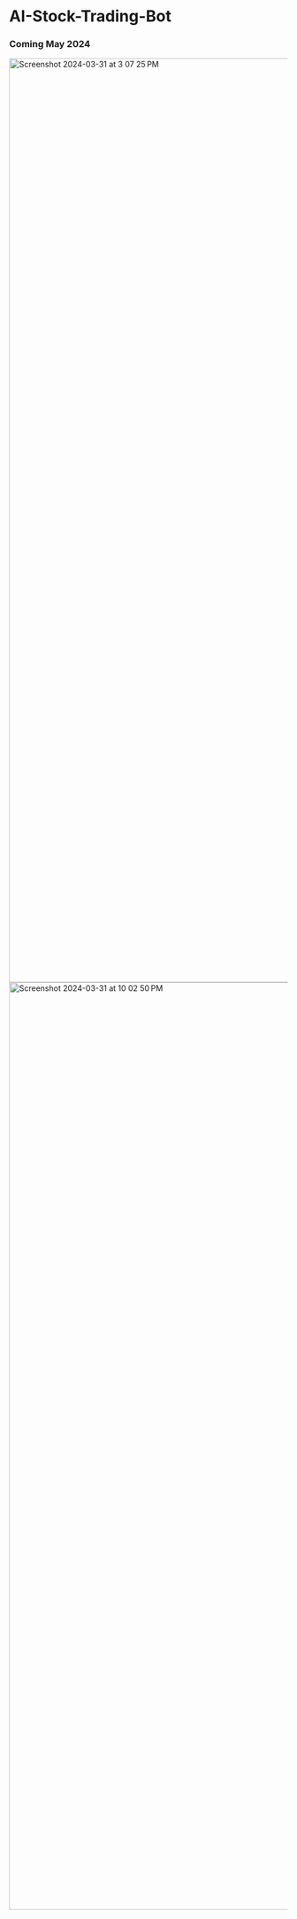 # AI-Stock-Trading-Bot 
### Coming May 2024

<img width="1668" alt="Screenshot 2024-03-31 at 3 07 25 PM" src="https://github.com/Anjoliekate/AI-Stock-Trading-Bot/assets/99061657/9630e0dc-c48f-4f3a-92e7-401b145382bf">
<img width="1674" alt="Screenshot 2024-03-31 at 10 02 50 PM" src="https://github.com/Anjoliekate/AI-Stock-Trading-Bot/assets/99061657/6e1a6496-377a-4ae9-9758-4f929d6c02ab">
